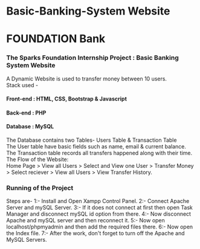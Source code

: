 
# Basic-Banking-System Website

# FOUNDATION Bank
<h3>The Sparks Foundation Internship Project : Basic Banking System Website</h3>
A Dynamic Website is used to transfer money between 10 users.<br>
Stack used -
<h4>Front-end : HTML, CSS, Bootstrap &amp; Javascript</h4>
<h4>Back-end : PHP</h4>
<h4>Database : MySQL</h4>
The Database contains two Tables- Users Table &amp; Transaction Table <br>
The User table have basic fields such as name, email &amp; current balance. <br>
The Transaction table records all transfers happened along with their time. <br>
The Flow of the Website: <br>
Home Page > View all Users > Select and View one User > Transfer Money > Select reciever > View all Users > View Transfer History.<br>
 <h3>Running of the Project </h3>
 Steps are-
 1:- Install and Open Xampp Control Panel.
 2:- Connect Apache Server and mySQL Server.
 3:- If it does not connect at first then open Task Manager and disconnect mySQL id option from there.
 4:- Now disconnect Apache and mySQL server and then reconnect it.
 5:- Now open localhost/phpmyadmin and then add the required files there.
 6:- Now open the Index file.
 7:- After the work, don't forget to turn off the Apache and MySQL Servers.
 
